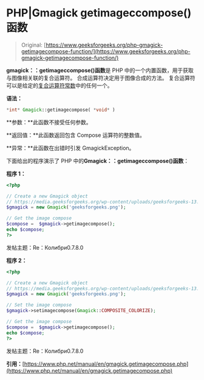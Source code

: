 # PHP|Gmagick getimageccompose()函数

> Original: [https://www.geeksforgeeks.org/php-gmagick-getimagecompose-function/](https://www.geeksforgeeks.org/php-gmagick-getimagecompose-function/)

**gmagick：：getimageccompose()函数**是 PHP 中的一个内置函数，用于获取与图像相关联的复合运算符。 合成运算符决定用于图像合成的方法。 复合运算符可以是给定的[复合运算符常数](https://www.php.net/manual/en/gmagick.constants.php#gmagick.constants.composite-default)中的任何一个。

**语法：**

```php
*int* Gmagick::getimagecompose( *void* )
```

**参数：**此函数不接受任何参数。

**返回值：**此函数返回包含 Compose 运算符的整数值。

**异常：**此函数在出错时引发 GmagickException。

下面给出的程序演示了 PHP 中的**Gmagick：：getimageccompose()函数**：

**程序 1：**

```php
<?php

// Create a new Gmagick object
// https://media.geeksforgeeks.org/wp-content/uploads/geeksforgeeks-13.png
$gmagick = new Gmagick('geeksforgeeks.png');

// Get the image compose
$compose =  $gmagick->getimagecompose();
echo $compose;
?>
```

发帖主题：Re：Колибри0.7.8.0

**程序 2：**

```php
<?php

// Create a new Gmagick object
// https://media.geeksforgeeks.org/wp-content/uploads/geeksforgeeks-13.png
$gmagick = new Gmagick('geeksforgeeks.png');

// Set the image compose
$gmagick->setimagecompose(Gmagick::COMPOSITE_COLORIZE);

// Get the image compose
$compose =  $gmagick->getimagecompose();
echo $compose;
?>
```

发帖主题：Re：Колибри0.7.8.0

**引用：**[https://www.php.net/manual/en/gmagick.getimagecompose.php](https://www.php.net/manual/en/gmagick.getimagecompose.php)